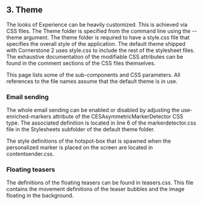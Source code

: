 ## 3. Theme

The looks of Experience can be heavily customized. This is achieved via CSS files. The Theme folder is specified from the command line using the --theme argument. The theme folder is required to have a style.css file that specifies the overall style of the application. The default theme shipped with Cornerstone 2 uses style.css to include the rest of the stylesheet files. The exhaustive documentation of the modifiable CSS attributes can be found in the comment sections of the CSS files themselves.

This page lists some of the sub-components and CSS parameters. All references to the file names assume that the default theme is in use.

### Email sending

The whole email sending can be enabled or disabled by adjusting the use-enriched-markers attribute of the CESAsymmetricMarkerDetector CSS type. The associated definition is located in line 6 of the markerdetector.css file in the Stylesheets subfolder of the default theme folder.

The style definitions of the hotspot-box that is spawned when the personalized marker is placed on the screen are located in contentsender.css.

### Floating teasers

The definitions of the floating teasers can be found in teasers.css. This file contains the movement definitions of the teaser bubbles and the image floating in the background.